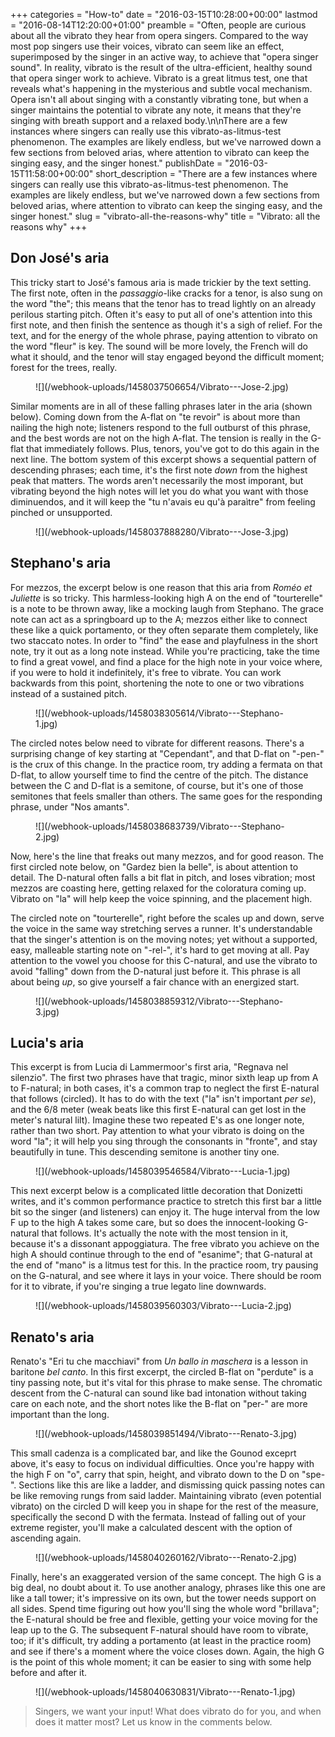 +++
categories = "How-to"
date = "2016-03-15T10:28:00+00:00"
lastmod = "2016-08-14T12:20:00+01:00"
preamble = "Often, people are curious about all the vibrato they hear from opera singers. Compared to the way most pop singers use their voices, vibrato can seem like an effect, superimposed by the singer in an active way, to achieve that \"opera singer sound\". In reality, vibrato is the result of the ultra-efficient, healthy sound that opera singer work to achieve. Vibrato is a great litmus test, one that reveals what's happening in the mysterious and subtle vocal mechanism. Opera isn't all about singing with a constantly vibrating tone, but when a singer maintains the potential to vibrate any note, it means that they're singing with breath support and a relaxed body.\n\nThere are a few instances where singers can really use this vibrato-as-litmus-test phenomenon. The examples are likely endless, but we've narrowed down a few sections from beloved arias, where attention to vibrato can keep the singing easy, and the singer honest."
publishDate = "2016-03-15T11:58:00+00:00"
short_description = "There are a few instances where singers can really use this vibrato-as-litmus-test phenomenon. The examples are likely endless, but we've narrowed down a few sections from beloved arias, where attention to vibrato can keep the singing easy, and the singer honest."
slug = "vibrato-all-the-reasons-why"
title = "Vibrato: all the reasons why"
+++

## Don José's aria

This tricky start to José's famous aria is made trickier by the text setting. The first note, often in the *passaggio*-like cracks for a tenor, is also sung on the word "the"; this means that the tenor has to tread lightly on an already perilous starting pitch. Often it's easy to put all of one's attention into this first note, and then finish the sentence as though it's a sigh of relief. For the text, and for the energy of the whole phrase, paying attention to vibrato on the word "fleur" is key. The sound will be more lovely, the French will do what it should, and the tenor will stay engaged beyond the difficult moment; forest for the trees, really.

<figure data-type="image">
![](/webhook-uploads/1458037506654/Vibrato---Jose-2.jpg)
</figure>

Similar moments are in all of these falling phrases later in the aria (shown below). Coming down from the A-flat on "te revoir" is about more than nailing the high note; listeners respond to the full outburst of this phrase, and the best words are not on the high A-flat. The tension is really in the G-flat that immediately follows. Plus, tenors, you've got to do this again in the next line. The bottom system of this excerpt shows a sequential pattern of descending phrases; each time, it's the first note *down* from the highest peak that matters. The words aren't necessarily the most imporant, but vibrating beyond the high notes will let you do what you want with those diminuendos, and it will keep the "tu n'avais eu qu'à paraìtre" from feeling pinched or unsupported.

<figure data-type="image">
![](/webhook-uploads/1458037888280/Vibrato---Jose-3.jpg)
</figure>

## Stephano's aria

For mezzos, the excerpt below is one reason that this aria from *Roméo et Juliette* is so tricky. This harmless-looking high A on the end of "tourterelle" is a note to be thrown away, like a mocking laugh from Stephano. The grace note can act as a springboard up to the A; mezzos either like to connect these like a quick portamento, or they often separate them completely, like two staccato notes. In order to "find" the ease and playfulness in the short note, try it out as a long note instead. While you're practicing, take the time to find a great vowel, and find a place for the high note in your voice where, if you were to hold it indefinitely, it's free to vibrate. You can work backwards from this point, shortening the note to one or two vibrations instead of a sustained pitch.

<figure data-type="image">
![](/webhook-uploads/1458038305614/Vibrato---Stephano-1.jpg)
</figure>

The circled notes below need to vibrate for different reasons. There's a surprising change of key starting at "Cependant", and that D-flat on "-pen-" is the crux of this change. In the practice room, try adding a fermata on that D-flat, to allow yourself time to find the centre of the pitch. The distance between the C and D-flat is a semitone, of course, but it's one of those semitones that feels smaller than others. The same goes for the responding phrase, under "Nos amants".

<figure data-type="image">
![](/webhook-uploads/1458038683739/Vibrato---Stephano-2.jpg)
</figure>

Now, here's the line that freaks out many mezzos, and for good reason. The first circled note below, on "Gardez bien la belle", is about attention to detail. The D-natural often falls a bit flat in pitch, and loses vibration; most mezzos are coasting here, getting relaxed for the coloratura coming up. Vibrato on "la" will help keep the voice spinning, and the placement high.

The circled note on "tourterelle", right before the scales up and down, serve the voice in the same way stretching serves a runner. It's understandable that the singer's attention is on the moving notes; yet without a supported, easy, malleable starting note on "-rel-", it's hard to get moving at all. Pay attention to the vowel you choose for this C-natural, and use the vibrato to avoid "falling" down from the D-natural just before it. This phrase is all about being *up*, so give yourself a fair chance with an energized start.

<figure data-type="image">
![](/webhook-uploads/1458038859312/Vibrato---Stephano-3.jpg)
</figure>

## Lucia's aria

This excerpt is from Lucia di Lammermoor's first aria, "Regnava nel silenzio". The first two phrases have that tragic, minor sixth leap up from A to F-natural; in both cases, it's a common trap to neglect the first E-natural that follows (circled). It has to do with the text ("la" isn't important *per se*), and the 6/8 meter (weak beats like this first E-natural can get lost in the meter's natural lilt). Imagine these two repeated E's as one longer note, rather than two short. Pay attention to what your vibrato is doing on the word "la"; it will help you sing through the consonants in "fronte", and stay beautifully in tune. This descending semitone is another tiny one.

<figure data-type="image">
![](/webhook-uploads/1458039546584/Vibrato---Lucia-1.jpg)
</figure>

This next excerpt below is a complicated little decoration that Donizetti writes, and it's common performance practice to stretch this first bar a little bit so the singer (and listeners) can enjoy it. The huge interval from the low F up to the high A takes some care, but so does the innocent-looking G-natural that follows. It's actually the note with the most tension in it, because it's a dissonant appoggiatura. The free vibrato you achieve on the high A should continue through to the end of "esanime"; that G-natural at the end of "mano" is a litmus test for this. In the practice room, try pausing on the G-natural, and see where it lays in your voice. There should be room for it to vibrate, if you're singing a true legato line downwards.

<figure data-type="image">
![](/webhook-uploads/1458039560303/Vibrato---Lucia-2.jpg)
</figure>

## Renato's aria

Renato's "Eri tu che macchiavi" from *Un ballo in maschera* is a lesson in baritone *bel canto*. In this first excerpt, the circled B-flat on "perdute" is a tiny passing note, but it's vital for this phrase to make sense. The chromatic descent from the C-natural can sound like bad intonation without taking care on each note, and the short notes like the B-flat on "per-" are more important than the long.

<figure data-type="image">
![](/webhook-uploads/1458039851494/Vibrato---Renato-3.jpg)
</figure>

This small cadenza is a complicated bar, and like the Gounod exceprt above, it's easy to focus on individual difficulties. Once you're happy with the high F on "o", carry that spin, height, and vibrato down to the D on "spe-". Sections like this are like a ladder, and dismissing quick passing notes can be like removing rungs from said ladder. Maintaining vibrato (even potential vibrato) on the circled D will keep you in shape for the rest of the measure, specifically the second D with the fermata. Instead of falling out of your extreme register, you'll make a calculated descent with the option of ascending again.

<figure data-type="image">
![](/webhook-uploads/1458040260162/Vibrato---Renato-2.jpg)
</figure>

Finally, here's an exaggerated version of the same concept. The high G is a big deal, no doubt about it. To use another analogy, phrases like this one are like a tall tower; it's impressive on its own, but the tower needs support on all sides. Spend time figuring out how you'll sing the whole word "brillava"; the E-natural should be free and flexible, getting your voice moving for the leap up to the G. The subsequent F-natural should have room to vibrate, too; if it's difficult, try adding a portamento (at least in the practice room) and see if there's a moment where the voice closes down. Again, the high G is the point of this whole moment; it can be easier to sing with some help before and after it.

<figure data-type="image">
![](/webhook-uploads/1458040630831/Vibrato---Renato-1.jpg)
</figure>

>Singers, we want your input! What does vibrato do for you, and when does it matter most? Let us know in the comments below.

